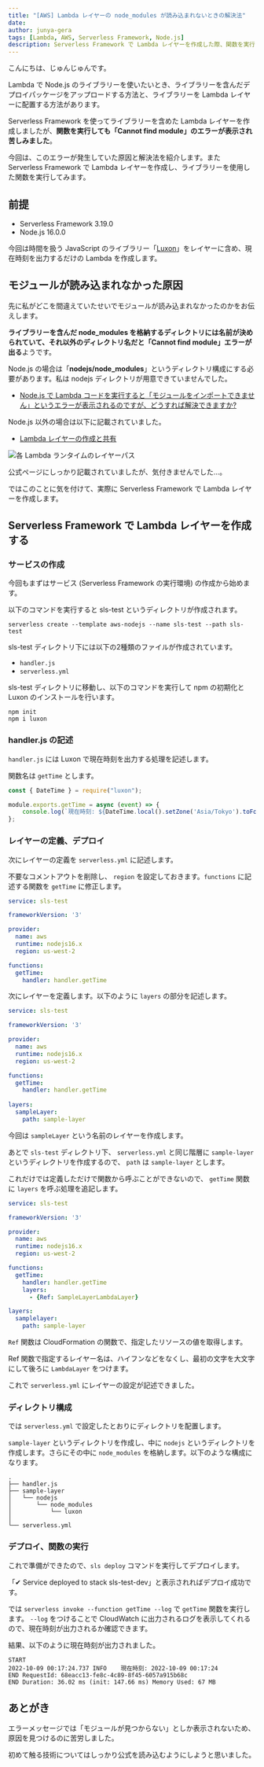 ```yaml
---
title: "[AWS] Lambda レイヤーの node_modules が読み込まれないときの解決法"
date: 
author: junya-gera
tags: [Lambda, AWS, Serverless Framework, Node.js]
description: Serverless Framework で Lambda レイヤーを作成した際、関数を実行したら node_modules が読み込まれない場合の解決方法を解説します。
---
```


こんにちは、じゅんじゅんです。

Lambda で Node.js のライブラリーを使いたいとき、ライブラリーを含んだデプロイパッケージをアップロードする方法と、ライブラリーを Lambda レイヤーに配置する方法があります。

Serverless Framework を使ってライブラリーを含めた Lambda レイヤーを作成しましたが、**関数を実行しても「Cannot find module」のエラーが表示され苦しみました**。

今回は、このエラーが発生していた原因と解決法を紹介します。また Serverless Framework で Lambda レイヤーを作成し、ライブラリーを使用した関数を実行してみます。

## 前提
- Serverless Framework 3.19.0
- Node.js 16.0.0

今回は時間を扱う JavaScript のライブラリー「[Luxon](https://moment.github.io/luxon/#/)」をレイヤーに含め、現在時刻を出力するだけの Lambda を作成します。

## モジュールが読み込まれなかった原因

先に私がどこを間違えていたせいでモジュールが読み込まれなかったのかをお伝えします。

**ライブラリーを含んだ node_modules を格納するディレクトリには名前が決められていて、それ以外のディレクトリ名だと「Cannot find module」エラーが出る**ようです。

Node.js の場合は「**nodejs/node_modules**」というディレクトリ構成にする必要があります。私は nodejs ディレクトリが用意できていませんでした。

- [Node.js で Lambda コードを実行すると「モジュールをインポートできません」というエラーが表示されるのですが、どうすれば解決できますか?](https://aws.amazon.com/jp/premiumsupport/knowledge-center/lambda-import-module-error-nodejs/)

Node.js 以外の場合は以下に記載されていました。

- [Lambda レイヤーの作成と共有](https://docs.aws.amazon.com/ja_jp/lambda/latest/dg/configuration-layers.html)

![各 Lambda ランタイムのレイヤーパス](images/2022-10-09_00h50_47.png "各 Lambda ランタイムのレイヤーパス")

公式ページにしっかり記載されていましたが、気付きませんでした...。

ではこのことに気を付けて、実際に Serverless Framework で Lambda レイヤーを作成します。

## Serverless Framework で Lambda レイヤーを作成する

### サービスの作成

今回もまずはサービス (Serverless Framework の実行環境) の作成から始めます。

以下のコマンドを実行すると sls-test というディレクトリが作成されます。

`serverless create --template aws-nodejs --name sls-test --path sls-test`

sls-test ディレクトリ下には以下の2種類のファイルが作成されています。

- `handler.js`
- `serverless.yml`

sls-test ディレクトリに移動し、以下のコマンドを実行して npm の初期化と Luxon のインストールを行います。

```
npm init
npm i luxon
```

### handler.js の記述

`handler.js` には Luxon で現在時刻を出力する処理を記述します。

関数名は `getTime` とします。

```js:title=handler.js
const { DateTime } = require("luxon");

module.exports.getTime = async (event) => {
    console.log(`現在時刻: ${DateTime.local().setZone('Asia/Tokyo').toFormat('yyyy-MM-dd HH:mm:ss')}`);
};
```

### レイヤーの定義、デプロイ

次にレイヤーの定義を `serverless.yml` に記述します。

不要なコメントアウトを削除し、 `region` を設定しておきます。`functions` に記述する関数を `getTime` に修正します。

```yml{8,11,12}:title=serverless.yml
service: sls-test

frameworkVersion: '3'

provider:
  name: aws
  runtime: nodejs16.x
  region: us-west-2

functions:
  getTime:
    handler: handler.getTime
```

次にレイヤーを定義します。以下のように `layers` の部分を記述します。

```yml{14-16}:title=serverless.yml
service: sls-test

frameworkVersion: '3'

provider:
  name: aws
  runtime: nodejs16.x
  region: us-west-2

functions:
  getTime:
    handler: handler.getTime
    
layers:
  sampleLayer:
    path: sample-layer
```

今回は `sampleLayer` という名前のレイヤーを作成します。

あとで `sls-test` ディレクトリ下、 `serverless.yml` と同じ階層に `sample-layer` というディレクトリを作成するので、 `path` は `sample-layer` とします。

これだけでは定義しただけで関数から呼ぶことができないので、 `getTime` 関数に `layers` を呼ぶ処理を追記します。

```yml{13-14}:title=serverless.yml
service: sls-test

frameworkVersion: '3'

provider:
  name: aws
  runtime: nodejs16.x
  region: us-west-2

functions:
  getTime:
    handler: handler.getTime
    layers:
      - {Ref: SampleLayerLambdaLayer}

layers:
  samplelayer:
    path: sample-layer
```

`Ref` 関数は CloudFormation の関数で、指定したリソースの値を取得します。

Ref 関数で指定するレイヤー名は、ハイフンなどをなくし、最初の文字を大文字にして後ろに `LambdaLayer` をつけます。

これで `serverless.yml` にレイヤーの設定が記述できました。

### ディレクトリ構成

では `serverless.yml` で設定したとおりにディレクトリを配置します。

`sample-layer` というディレクトリを作成し、中に `nodejs` というディレクトリを作成します。さらにその中に `node_modules` を格納します。以下のような構成になります。

```
.
├── handler.js
├── sample-layer
│   └── nodejs
│       └── node_modules
│           └── luxon
│
└── serverless.yml
```

### デプロイ、関数の実行

これで準備ができたので、`sls deploy` コマンドを実行してデプロイします。

「✔ Service deployed to stack sls-test-dev」と表示されればデプロイ成功です。

では `serverless invoke --function getTime --log` で `getTime` 関数を実行します。 `--log` をつけることで CloudWatch に出力されるログを表示してくれるので、現在時刻が出力されるか確認できます。

結果、以下のように現在時刻が出力されました。

```
START
2022-10-09 00:17:24.737 INFO    現在時刻: 2022-10-09 00:17:24
END RequestId: 68eacc13-fe8c-4c89-8f45-6057a915b68c
END Duration: 36.02 ms (init: 147.66 ms) Memory Used: 67 MB
```

## あとがき

エラーメッセージでは「モジュールが見つからない」としか表示されないため、原因を見つけるのに苦労しました。

初めて触る技術についてはしっかり公式を読み込むようにしようと思いました。
